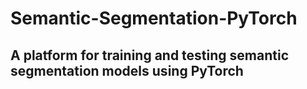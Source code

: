 # Semantic-Segmentation-PyTorch

## A platform for training and testing semantic segmentation models using PyTorch
